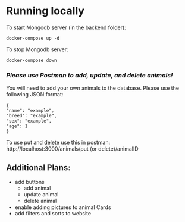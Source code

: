 
# Running locally

To start Mongodb server (in the backend folder):

```
docker-compose up -d
```
To stop Mongodb server:

```
docker-compose down
```



### *Please use Postman to add, update, and delete animals!*
You will need to add your own animals to the database. Please use the following JSON format:
```
{
"name": "example",
"breed": "example",
"sex": "example",
"age": 1
}
```
To use put and delete use this in postman:
http://localhost:3000/animals/put (or delete)/animalID

## Additional Plans:
- add buttons
    - add animal
    - update animal
    - delete animal
- enable adding pictures to animal Cards
- add filters and sorts to website
